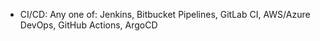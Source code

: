 - CI/CD: Any one of: 
    Jenkins, 
    Bitbucket Pipelines, 
    GitLab CI, 
    AWS/Azure DevOps, 
    GitHub Actions, 
    ArgoCD